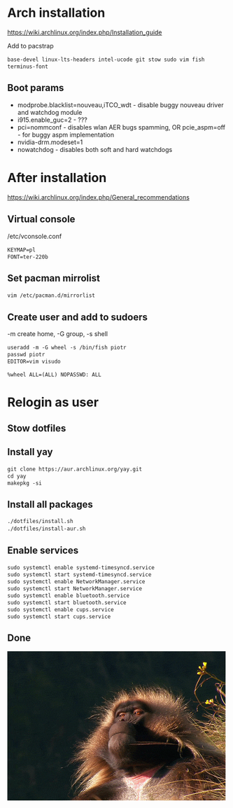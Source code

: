 # Arch installation
https://wiki.archlinux.org/index.php/Installation_guide

Add to pacstrap
```
base-devel linux-lts-headers intel-ucode git stow sudo vim fish terminus-font
```

## Boot params
- modprobe.blacklist=nouveau,iTCO_wdt - disable buggy nouveau driver and watchdog module
- i915.enable_guc=2 - ???
- pci=nommconf - disables wlan AER bugs spamming, OR pcie_aspm=off - for buggy aspm implementation
- nvidia-drm.modeset=1
- nowatchdog - disables both soft and hard watchdogs



# After installation
https://wiki.archlinux.org/index.php/General_recommendations

## Virtual console
/etc/vconsole.conf
```
KEYMAP=pl
FONT=ter-220b
```

## Set pacman mirrolist
`vim /etc/pacman.d/mirrorlist`

## Create user and add to sudoers
-m create home, -G group, -s shell
```
useradd -m -G wheel -s /bin/fish piotr
passwd piotr
EDITOR=vim visudo
```

```
%wheel ALL=(ALL) NOPASSWD: ALL
```



# Relogin as user

## Stow dotfiles

## Install yay
```
git clone https://aur.archlinux.org/yay.git
cd yay
makepkg -si
```

## Install all packages

```sh
./dotfiles/install.sh
./dotfiles/install-aur.sh
```

## Enable services

```
sudo systemctl enable systemd-timesyncd.service
sudo systemctl start systemd-timesyncd.service
sudo systemctl enable NetworkManager.service
sudo systemctl start NetworkManager.service
sudo systemctl enable bluetooth.service
sudo systemctl start bluetooth.service
sudo systemctl enable cups.service
sudo systemctl start cups.service
```

## Done
![done](img/monkey.gif)

